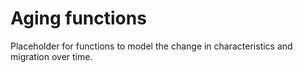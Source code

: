 # Aging functions
Placeholder for functions to model the change in characteristics and migration over time.
